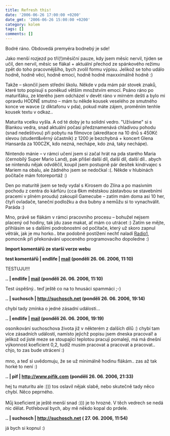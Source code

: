 ```yaml
---
title: Refresh this!
date: '2006-06-26 17:00:00 +0200'
date_gmt: '2006-06-26 15:00:00 +0200'
category: kolem
tags: []
comments: []
---
```

<p>Bodré ráno. Obdovedá premyéra bodnebý je sde!</p>
<p>Jako menší rozjezd po tří(!)měsíční pauze, kdy jsem měsíc nervil, týden se učil, den nervil, měsíc se flákal + aktuální přechod ze spánkového režimu zpět do toho pracovnějšího, bych zvolil formu výpisu. Jelikož se toho událo hodně, hodně věcí, hodně emocí, hodně hodně maxxximálně hodně :)</p>
<p>Takže &ndash; skončil jsem střední školu. Někde v pda mám pár stovek znaků, které toto popisují s poněkud větším množstvím emocí. Psáno ráno po maturiťáku, ze kterého jsem odcházel v devět ráno v mírném dešti a bylo mi opravdu HODNÉ smutno &ndash; mám tu někde kousek veselého ze smutného konce ve wavce (z diktafonu v pda), pokud máte zájem, proměním tenhle kousek textu v odkaz..</p>
<p>Maturita vcelku vyšla. A od té doby je tu solidní vedro. "Užíváme" si s Blankou vedra, snad aktuální počasí předznamenává chladivou pohodu (snad nedeštivou) při pobytu na filmovce (akreditace na 10 dnů s 450Kč slevou (student&věrný účastník) z 1200 je bezchybná + koncert Glena Hansarda za 100CZK, kdo nezná, nechápe, kdo zná, taky nechápe).</p>
<p>Nintendo mánie &ndash; v rámci učení jsem si začal hrát na pda starého Maria (černobílý Super Mario Land), pak přišel další díl, další díl, další díl.. abych se nintendu nějak odvděčil, koupil jsem postupně pár desítek kindrvajec s Mariem na obalu, ale žádného jsem se nedočkal :(. Někde v hlubinách počítače mám fotoreportáž :)</p>
<p>Den po maturitě jsem se tedy vydal s Kirosem do Zlína a po masivním pochodu z centra do kárfúru (cca 6km městskou zástavbou se stavebními pracemi v plném proudu) zakoupil Gamecube &ndash; zatím mám doma asi 10 her, čtyři ovladače, taneční podložku a dva bubny a nemůžu si to vynachválit. Paráda :)</p>
<p>Mno, právě se flákám v rámci pracovního procesu &ndash; bohužel nejsem placený od hodiny, tak jdu zase makat, ať mám co utrácet :) Zatím se mějte, přihlásím se s dalšími podrobnostmi od počítače, který už skoro zapnul větrák, jak je mu horko.. btw podobně postížení nechť naladí <a href="http://www.radio1.cz">Radio1</a>, pomocník při překonávání upoceného programovacího dopoledne :)</p>
<div class="import-komentaru">
<p><strong>Import komentářů ze starší verze webu</strong></p>
<div class="comment">
<p style="font-weight:bold"><span class="compredmet">test komentářů</span> | <span class="comname">endlife</span> |  <a href="mailto:jan.martinek@post.cz">mail</a> (pondělí&nbsp;26.&nbsp;06.&nbsp;2006,&nbsp;11:10)</p>
<p>TESTUJU!!! </p>
</div>
<div class="comment">
<p style="font-weight:bold"><span class="compredmet">..</span> | <span class="comname">endlife</span> |  <a href="mailto:jan.martinek@post.cz">mail</a> (pondělí&nbsp;26.&nbsp;06.&nbsp;2006,&nbsp;11:10)</p>
<p>Test úspěšný.. teď ještě co na to hnusáci spammáci ;-) </p>
</div>
<div class="comment">
<p style="font-weight:bold"><span class="compredmet">..</span> | <span class="comname">suchosch</span> |  <a href="http://suchosch.net">http://suchosch.net</a> (pondělí&nbsp;26.&nbsp;06.&nbsp;2006,&nbsp;19:14)</p>
<p>chybí tady zmínka o jedné zásadní události... </p>
</div>
<div class="comment">
<p style="font-weight:bold"><span class="compredmet">..</span> | <span class="comname">endlife</span> |  <a href="mailto:jan.martinek@post.cz">mail</a> (pondělí&nbsp;26.&nbsp;06.&nbsp;2006,&nbsp;19:19)</p>
<p>osoníkování suchoschova života již v některém z dalších dílů :) chybí tam více zásadních událostí, namísto jejichž popisu jsem dneska pracoval! a jelikož od jisté meze se stoupající teplotou pracuji pomaleji, má má dnešní výkonnost koeficient 0,2, tudíž musím pracovat a pracovat a pracovat.. chjo, to zas bude utrácení :) <br>  <br> mno, a teď si uvědomuju, že se už minimálně hodinu flákám.. zas až tak horké to není :) </p>
</div>
<div class="comment">
<p style="font-weight:bold"><span class="compredmet">..</span> | <span class="comname">pif</span> |  <a href="http://www.pifik.com">http://www.pifik.com</a> (pondělí&nbsp;26.&nbsp;06.&nbsp;2006,&nbsp;21:33)</p>
<p>hej tu maturitu ale :))) tos oslavil nějak slabě, nebo skutečně tady něco chybí. Něco peprného. <br>  <br> Můj koeficient je ještě menší snad :))) je to hrozné. V těch vedrech se nedá nic dělat. Potřeboval bych, aby mě někdo kopal do prdele. </p>
</div>
<div class="comment">
<p style="font-weight:bold"><span class="compredmet">..</span> | <span class="comname">suchosch</span> |  <a href="http://suchosch.net">http://suchosch.net</a> (&nbsp;27.&nbsp;06.&nbsp;2006,&nbsp;11:54)</p>
<p>já bych si kopnul :) </p>
</div>
</div>
